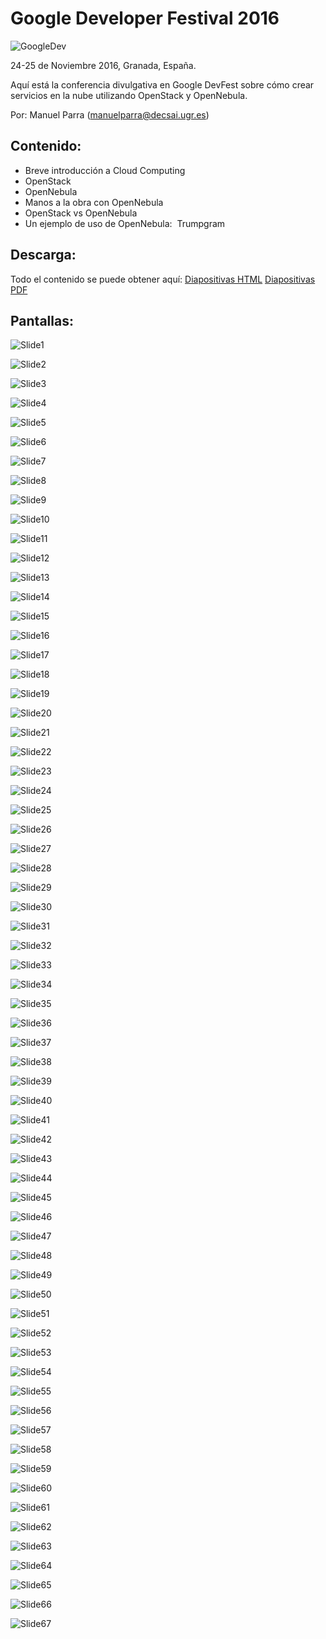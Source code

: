 # Google Developer Festival 2016

![GoogleDev](http://mogurod.me/wp-content/uploads/2013/04/google-developers-logo-600x3301-e1364948565994.png)

24-25 de Noviembre 2016, Granada, España.

Aquí está la conferencia divulgativa en Google DevFest sobre cómo crear servicios en la nube utilizando OpenStack y OpenNebula.

Por: Manuel Parra (manuelparra@decsai.ugr.es)

## Contenido:

- Breve introducción a Cloud Computing
- OpenStack
- OpenNebula
- Manos a la obra con OpenNebula
- OpenStack vs OpenNebula
- Un ejemplo de uso de OpenNebula:  Trumpgram

## Descarga:

Todo el contenido se puede obtener aquí: [Diapositivas HTML](https://github.com/manuparra/cloudcomputing-opennebula-openstack/archive/master.zip) [Diapositivas PDF](https://github.com/manuparra/cloudcomputing-opennebula-openstack/raw/master/imgs/GDG_cloudcomputing_openstack_opennebula.pdf)


## Pantallas:

![Slide1](imgs/GDGimages.001.png)

![Slide2](imgs/GDGimages.002.png)

![Slide3](imgs/GDGimages.003.png)

![Slide4](imgs/GDGimages.004.png)

![Slide5](imgs/GDGimages.005.png)

![Slide6](imgs/GDGimages.006.png)

![Slide7](imgs/GDGimages.007.png)

![Slide8](imgs/GDGimages.008.png)

![Slide9](imgs/GDGimages.009.png)

![Slide10](imgs/GDGimages.010.png)

![Slide11](imgs/GDGimages.011.png)

![Slide12](imgs/GDGimages.012.png)

![Slide13](imgs/GDGimages.013.png)

![Slide14](imgs/GDGimages.014.png)

![Slide15](imgs/GDGimages.015.png)

![Slide16](imgs/GDGimages.016.png)

![Slide17](imgs/GDGimages.017.png)

![Slide18](imgs/GDGimages.018.png)

![Slide19](imgs/GDGimages.019.png)

![Slide20](imgs/GDGimages.020.png)

![Slide21](imgs/GDGimages.021.png)

![Slide22](imgs/GDGimages.022.png)

![Slide23](imgs/GDGimages.023.png)

![Slide24](imgs/GDGimages.024.png)

![Slide25](imgs/GDGimages.025.png)

![Slide26](imgs/GDGimages.026.png)

![Slide27](imgs/GDGimages.027.png)

![Slide28](imgs/GDGimages.028.png)

![Slide29](imgs/GDGimages.029.png)

![Slide30](imgs/GDGimages.030.png)

![Slide31](imgs/GDGimages.031.png)

![Slide32](imgs/GDGimages.032.png)

![Slide33](imgs/GDGimages.033.png)

![Slide34](imgs/GDGimages.034.png)

![Slide35](imgs/GDGimages.035.png)

![Slide36](imgs/GDGimages.036.png)

![Slide37](imgs/GDGimages.037.png)

![Slide38](imgs/GDGimages.038.png)

![Slide39](imgs/GDGimages.039.png)

![Slide40](imgs/GDGimages.040.png)

![Slide41](imgs/GDGimages.041.png)

![Slide42](imgs/GDGimages.042.png)

![Slide43](imgs/GDGimages.043.png)

![Slide44](imgs/GDGimages.044.png)

![Slide45](imgs/GDGimages.045.png)

![Slide46](imgs/GDGimages.046.png)

![Slide47](imgs/GDGimages.047.png)

![Slide48](imgs/GDGimages.048.png)

![Slide49](imgs/GDGimages.049.png)

![Slide50](imgs/GDGimages.050.png)

![Slide51](imgs/GDGimages.051.png)

![Slide52](imgs/GDGimages.052.png)

![Slide53](imgs/GDGimages.053.png)

![Slide54](imgs/GDGimages.054.png)

![Slide55](imgs/GDGimages.055.png)

![Slide56](imgs/GDGimages.056.png)

![Slide57](imgs/GDGimages.057.png)

![Slide58](imgs/GDGimages.058.png)

![Slide59](imgs/GDGimages.059.png)

![Slide60](imgs/GDGimages.060.png)

![Slide61](imgs/GDGimages.061.png)

![Slide62](imgs/GDGimages.062.png)

![Slide63](imgs/GDGimages.063.png)

![Slide64](imgs/GDGimages.064.png)

![Slide65](imgs/GDGimages.065.png)

![Slide66](imgs/GDGimages.066.png)

![Slide67](imgs/GDGimages.067.png)






